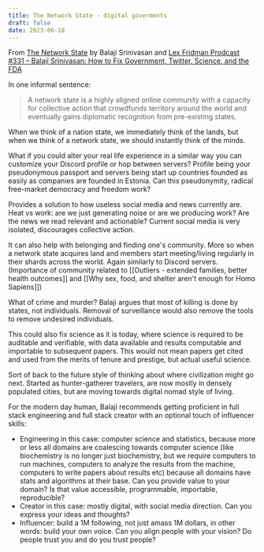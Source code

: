 ```yaml
---
title: The Network State - digital goverments
draft: false
date: 2023-06-18
---
```


From [The Network State](https://thenetworkstate.com/) by Balaji Srinivasan and [Lex Fridman Prodcast #331 – Balaji Srinivasan: How to Fix Government, Twitter, Science, and the FDA](https://lexfridman.com/balaji-srinivasan/)

In one informal sentence:

> A network state is a highly aligned online community with a capacity for collective action that crowdfunds territory around the world and eventually gains diplomatic recognition from pre-existing states.

When we think of a nation state, we immediately think of the lands, but when we think of a network state, we should instantly think of the minds.

What if you could alter your real life experience in a similar way you can customize your Discord profile or hop between servers? Profile being your pseudonymous passport and servers being start up countries founded as easily as companies are founded in Estonia. Can this pseudonymity, radical free-market democracy and freedom work?

Provides a solution to how useless social media and news currently are. Heat vs work: are we just generating noise or are we producing work? Are the news we read relevant and actionable?
Current social media is very isolated, discourages collective action.

It can also help with belonging and finding one's community. More so when a network state acquires land and members start meeting/living regularly in their shards across the world. Again similarly to Discord servers. (Importance of community related to [[Outliers - extended families, better health outcomes]] and [[Why sex, food, and shelter aren't enough for Homo Sapiens]])

What of crime and murder? Balaji argues that most of killing is done by states, not individuals. Removal of surveillance would also remove the tools to remove undesired individuals.

This could also fix science as it is today, where science is required to be auditable and verifiable, with data available and results computable and importable to subsequent papers. This would not mean papers get cited and used from the merits of tenure and prestige, but actual useful science.

Sort of back to the future style of thinking about where civilization might go next. Started as hunter-gatherer travelers, are now mostly in densely populated cities, but are moving towards digital nomad style of living.

For the modern day human, Balaji recommends getting proficient in full stack engineering and full stack creator with an optional touch of influencer skills:
- Engineering in this case: computer science and statistics, because more or less all domains are coalescing towards computer science (like biochemistry is no longer just biochemistry, but we require computers to run machines, computers to analyze the results from the machine, computers to write papers about results etc) because all domains have stats and algorithms at their base. Can you provide value to your domain? Is that value accessible, programmable, importable, reproducible?
- Creator in this case: mostly digital, with social media direction. Can you express your ideas and thoughts?
- Influencer: build a 1M following, not just amass 1M dollars, in other words: build your own voice. Can you align people with your vision? Do people trust you and do you trust people?